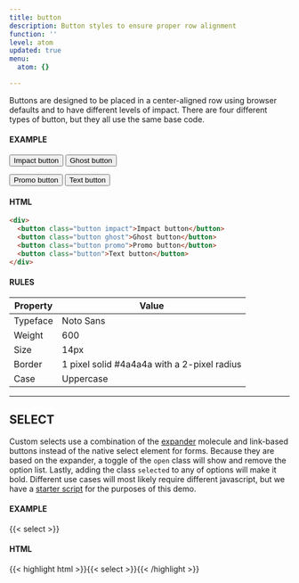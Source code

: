 ```yaml
---
title: button
description: Button styles to ensure proper row alignment
function: ''
level: atom
updated: true
menu:
  atom: {}

---
```

Buttons are designed to be placed in a center-aligned row using browser defaults and to have different levels of impact. There are four different types of button, but they all use the same base code.

#### EXAMPLE

<div>
<button class="impact button">Impact button</button>
<button class="ghost button">Ghost button</button>

<button class="promo button">Promo button</button>
<button class="button">Text button</button>
</div>

#### HTML

```html
<div>
  <button class="button impact">Impact button</button>
  <button class="button ghost">Ghost button</button>
  <button class="button promo">Promo button</button>
  <button class="button">Text button</button>
</div>
```

#### RULES

| Property | Value |
| --- | --- |
| Typeface | Noto Sans |
| Weight | 600 |
| Size | 14px |
| Border | 1 pixel solid #4a4a4a with a 2-pixel radius |
| Case | Uppercase |

---

## SELECT

Custom selects use a combination of the [expander](../expander) molecule and link-based buttons instead of the native select element for forms. Because they are based on the expander, a toggle of the `open` class will show and remove the option list. Lastly, adding the class `selected` to any of options will make it bold. Different use cases will most likely require different javascript, but we have a [starter script](/js/select.js) for the purposes of this demo.

#### EXAMPLE

<div class="grid" style="grid-template-columns: 300px 1fr;">
{{< select >}}
</div>

<script async src="/js/select.js"></script>

#### HTML

{{< highlight html >}}{{< select >}}{{< /highlight >}}
